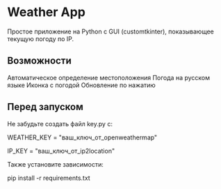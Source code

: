 # Weather App 

Простое приложение на Python с GUI (customtkinter), показывающее текущую погоду по IP.

## Возможности

Автоматическое определение местоположения
Погода на русском языке
Иконка с погодой
Обновление по нажатию

## Перед запуском
Не забудьте создать файл key.py с:

WEATHER_KEY = "ваш_ключ_от_openweathermap"

IP_KEY = "ваш_ключ_от_ip2location"


Также установите зависимости:

pip install -r requirements.txt
